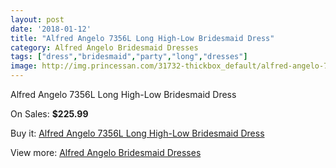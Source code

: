 ```yaml
---
layout: post
date: '2018-01-12'
title: "Alfred Angelo 7356L Long High-Low Bridesmaid Dress"
category: Alfred Angelo Bridesmaid Dresses
tags: ["dress","bridesmaid","party","long","dresses"]
image: http://img.princessan.com/31732-thickbox_default/alfred-angelo-7356l-long-high-low-bridesmaid-dress.jpg
---
```

Alfred Angelo 7356L Long High-Low Bridesmaid Dress

On Sales: **$225.99**
<a href="https://www.princessan.com/en/14432-alfred-angelo-7356l-long-high-low-bridesmaid-dress.html"><amp-img layout="responsive" width="600" height="600" src="//img.princessan.com/31732-thickbox_default/alfred-angelo-7356l-long-high-low-bridesmaid-dress.jpg" alt="Alfred Angelo 7356L Long High-Low Bridesmaid Dress 0" /></a>

Buy it: [Alfred Angelo 7356L Long High-Low Bridesmaid Dress](https://www.princessan.com/en/14432-alfred-angelo-7356l-long-high-low-bridesmaid-dress.html "Alfred Angelo 7356L Long High-Low Bridesmaid Dress")

View more: [Alfred Angelo Bridesmaid Dresses](https://www.princessan.com/en/106- "Alfred Angelo Bridesmaid Dresses")